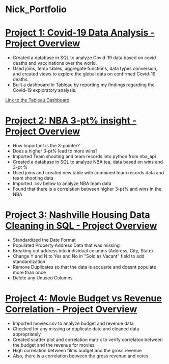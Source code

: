 # Nick_Portfolio

# [Project 1: Covid-19 Data Analysis - Project Overview](https://github.com/nmonteith1993/Nick_Portfolio_Projects/blob/main/Covid-19%20Data%20Analysis)
- Created a database in SQL to analyze Covid-19 data based on covid deaths and vaccinations over the world.
- Used joins, temp tables, aggregate functions, data types conversion, and created views to explore the global data on confirmed Covid-19 deaths.
- Built a dashboard in Tableau by reporting my findings regarding the Covid-19 exploratory analysis.

[Link to the Tableau Dashboard](https://public.tableau.com/app/profile/nicholas.monteith/viz/COVID-19Statistics_16545453933370/Dashboard1)

# [Project 2: NBA 3-pt% insight - Project Overview](https://github.com/nmonteith1993/Nick_Portfolio_Projects/blob/main/3-pt%25%20Win%20Games.ipynb)
- How Important is the 3-pointer?
- Does a higher 3-pt% lead to more wins?
- Imported Team shooting and team records into python from nba_api
- Created a database in SQL to analyze NBA tea, data based on wins and 3-pt %
- Used joins and created new table with combined team records data and team shooting data
- Imported .csv below to analyze NBA team data
- Found that there is a correlation between higher 3-pt% and wins in the NBA

# [Project 3: Nashville Housing Data Cleaning in SQL - Project Overview](https://github.com/nmonteith1993/Nick_Portfolio_Projects/blob/main/Nashville_Housing_Data_Cleaning.sql)
- Standardized the Date Format
- Populated Property Address Data that was missing
- Breaking out address into individual columns (Address, City, State)
- Change Y and N to Yes and No in "Sold as Vacant" field to add standardization
- Remove Duplicates so that the data is accuarte and doesnt populate more than once
- Delete any Unused Columns

# [Project 4: Movie Budget vs Revenue Correlation - Project Overview](https://github.com/nmonteith1993/Nick_Portfolio_Projects/blob/main/Movie%20Correlation%20Project.ipynb)
- Imported movies.csv to analyze budget and revenue data
- Checked for any missing or duplicate date and cleaned data appropriately
- Created scatter plot and correlation matrix to verify correlaton between the budget and the revenue for movies
- High correlation between films budget and the gross revenue
- Also, there is a correlation between the gross revenue and votes
